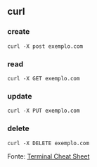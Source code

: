 ## curl

### create

```
curl -X post exemplo.com
```

### read

```
curl -X GET exemplo.com
```

### update

```
curl -X PUT exemplo.com
```

### delete

```
curl -X DELETE exemplo.com
```

Fonte: [Terminal Cheat Sheet](https://terminalcheatsheet.com/pt-BR/guides/curl-rest-api)
